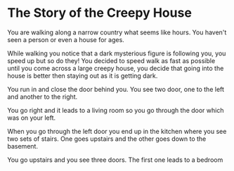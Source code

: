 # The Story of the Creepy House

You are walking along a narrow country what seems like hours.
You haven't seen a person or even a house for ages.

While walking you notice that a dark mysterious figure is following you, you speed up but so do they!
You decided to speed walk as fast as possible until you come across a large creepy house, you decide that going into the house is better then staying out as it is getting dark.

You run in and close the door behind you.
You see two door, one to the left and another to the right.

You go right and it leads to a living room so you go through the door which was on your left.

When you go through the left door you end up in the kitchen where you see two sets of stairs.
One goes upstairs and the other goes down to the basement.

You go upstairs and you see three doors.
The first one leads to a bedroom

